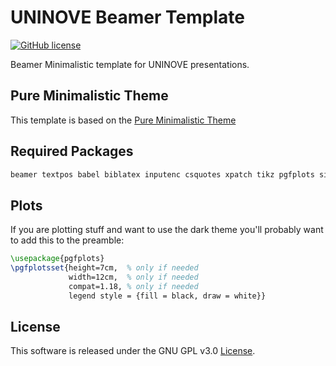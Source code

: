 # UNINOVE Beamer Template
[![GitHub license](https://badgen.net/github/license/kai-tub/latex_beamer_pure_minimalistic/)](https://github.com/kai-tub/latex_beamer_pure_minimalistic/blob/master/LICENSE)

Beamer Minimalistic template for UNINOVE presentations.

## Pure Minimalistic Theme

This template is based on the [Pure Minimalistic Theme](https://github.com/kai-tub/latex-beamer-pure-minimalistic)

## Required Packages

```bash
beamer textpos babel biblatex inputenc csquotes xpatch tikz pgfplots silence appendixnumberbeamer helvet fira fontaxes mwe noto
```

## Plots

If you are plotting stuff and want to use the dark theme you'll probably want to add this to the preamble:

```latex
\usepackage{pgfplots}
\pgfplotsset{height=7cm,  % only if needed
             width=12cm,  % only if needed
             compat=1.18, % only if needed
             legend style = {fill = black, draw = white}}
```

## License
This software is released under the GNU GPL v3.0
[License](LICENSE).
